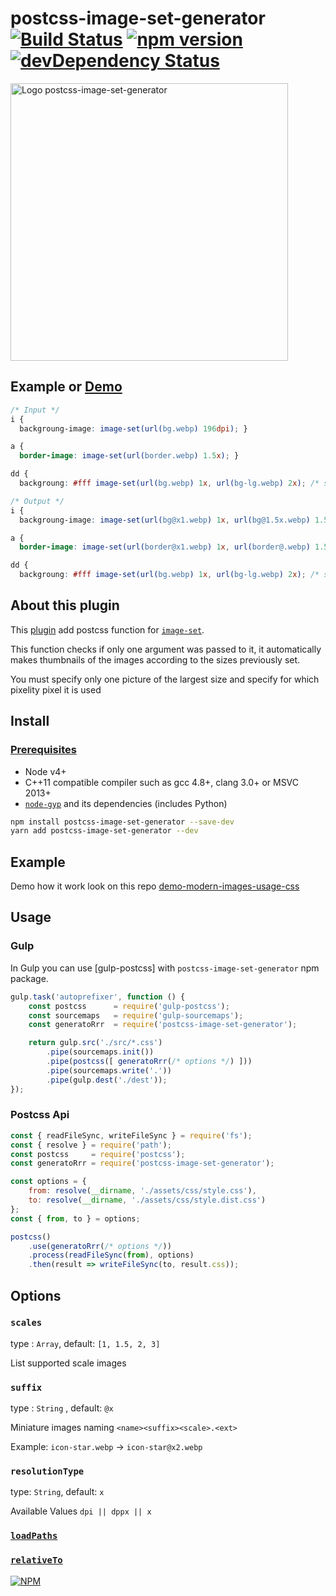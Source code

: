 # postcss-image-set-generator [![Build Status](https://travis-ci.org/retyui/postcss-image-set-generator.svg?branch=master)](https://travis-ci.org/retyui/postcss-image-set-generator) [![npm version](https://badge.fury.io/js/postcss-image-set-generator.svg)](https://badge.fury.io/js/postcss-image-set-generator) [![devDependency Status](https://img.shields.io/david/dev/retyui/postcss-image-set-generator.svg)](https://david-dm.org/retyui/postcss-image-set-generator)


<img src="https://pp.userapi.com/c639816/v639816614/29dff/vPg0nxoXBBM.jpg" width="444" alt="Logo postcss-image-set-generator">

## Example or [Demo](https://github.com/retyui/demo-modern-images-usage-css)
```css
/* Input */
i {
  backgroung-image: image-set(url(bg.webp) 196dpi); }

a {
  border-image: image-set(url(border.webp) 1.5x); }

dd {
  backgroung: #fff image-set(url(bg.webp) 1x, url(bg-lg.webp) 2x); /* skiped */ }

/* Output */
i {
  backgroung-image: image-set(url(bg@x1.webp) 1x, url(bg@1.5x.webp) 1.5x, url(bg.webp) 2x); }

a {
  border-image: image-set(url(border@x1.webp) 1x, url(border@.webp) 1.5x); }

dd {
  backgroung: #fff image-set(url(bg.webp) 1x, url(bg-lg.webp) 2x); /* skiped */ }
```

## About this plugin
This [plugin](https://github.com/retyui/postcss-image-set-generator) add postcss function for [`image-set`](https://drafts.csswg.org/css-images-3/#image-set-notation).

This function checks if only one argument was passed to it, it automatically makes thumbnails of the images according to the sizes previously set.

You must specify only one picture of the largest size and specify for which pixelity pixel it is used

## Install
### [Prerequisites](http://sharp.dimens.io/en/stable/install/#prerequisites)
- Node v4+
- C++11 compatible compiler such as gcc 4.8+, clang 3.0+ or MSVC 2013+
- [`node-gyp`](https://github.com/nodejs/node-gyp#installation) and its dependencies (includes Python)
```bash
npm install postcss-image-set-generator --save-dev 
yarn add postcss-image-set-generator --dev
```

## Example
Demo how it work look on this repo [demo-modern-images-usage-css](https://github.com/retyui/demo-modern-images-usage-css)

## Usage

### Gulp

In Gulp you can use [gulp-postcss] with `postcss-image-set-generator` npm package.

```js
gulp.task('autoprefixer', function () {
    const postcss      = require('gulp-postcss');
    const sourcemaps   = require('gulp-sourcemaps');
    const generatoRrr  = require('postcss-image-set-generator');

    return gulp.src('./src/*.css')
        .pipe(sourcemaps.init())
        .pipe(postcss([ generatoRrr(/* options */) ]))
        .pipe(sourcemaps.write('.'))
        .pipe(gulp.dest('./dest'));
});
```
### Postcss Api
```js
const { readFileSync, writeFileSync } = require('fs');
const { resolve } = require('path');
const postcss     = require('postcss');
const generatoRrr = require('postcss-image-set-generator');

const options = {
	from: resolve(__dirname, './assets/css/style.css'),
	to: resolve(__dirname, './assets/css/style.dist.css')
};
const { from, to } = options;

postcss()
	.use(generatoRrr(/* options */))
	.process(readFileSync(from), options)
	.then(result => writeFileSync(to, result.css));
```
## Options

### `scales`
type : `Array`, default: `[1, 1.5, 2, 3]`

List supported scale images

### `suffix`
type : `String` , default: `@x`

Miniature images naming `<name><suffix><scale>.<ext>`

Example: `icon-star.webp` -> `icon-star@x2.webp`

### `resolutionType`
type: `String`, default: `x`

Available Values `dpi || dppx || x`

### [`loadPaths`](https://github.com/borodean/assets#loadpaths)
### [`relativeTo`](https://github.com/borodean/assets#relativeto)

[![NPM](https://nodei.co/npm-dl/postcss-image-set-generator.png)](https://nodei.co/npm/postcss-image-set-generator/)
